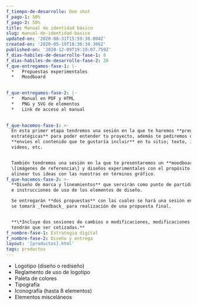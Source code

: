 ```yaml
---
f_tiempo-de-desarrollo: One shot
f_pago-1: 50%
f_pago-2: 50%
title: Manual de identidad básico
slug: manual-de-identidad-basico
updated-on: '2020-08-31T15:59:38.004Z'
created-on: '2020-05-19T18:36:34.366Z'
published-on: '2020-12-09T19:19:07.759Z'
f_dias-habiles-de-desarrollo-fase-1: 8
f_dias-habiles-de-desarrollo-fase-2: 20
f_que-entregamos-fase-1: |-
  *   Propuestas experimentales
  *   Moodboard

  ‍
f_que-entregamos-fase-2: |-
  *   Manual en PDF y HTML
  *   PNG y SVG de elementos
  *   Link de acceso al manual

  ‍
f_que-hacemos-fase-1: >-
  En esta primer etapa tendremos una sesión en la que te haremos **preguntas
  estratégicas** para poder entender tu proyecto, además te pediremos que nos
  **envies el contenido que te gustaría incluir** en tu sitio; texto, imágenes,
  videos, etc.


  También tendremos una sesión en la que te presentaremos un **moodboard**
  \[imágenes de referencia\] y diseños experimentales con el propósito de
  alinear tus ideas con las nuestras en términos gráfico.
f_que-hacemos-fase-2: >-
  **Diseño de marca y lineamientos** que servirán como punto de partida estética
  e instrucciones de uso de los elementos de diseño.  

  Se entregarán **dos propuestas** con las cuales se hará una sesión en la que
  se tomará _feedback_ para realización de una propuesta final.


  **\*Incluye dos sesiones de cambios o modificaciones, modificaciones extra
  tendrán que ser cotizadas.**
f_nombre-fase-1: Estrategia digital
f_nombre-fase-2: Diseño y entrega
layout: '[productos].html'
tags: productos
---
```


*   Logotipo (diseño o rediseño)
*   Reglamento de uso de logotipo
*   Paleta de colores
*   Tipografía
*   Iconografía (hasta 8 elementos)
*   Elementos misceláneos
